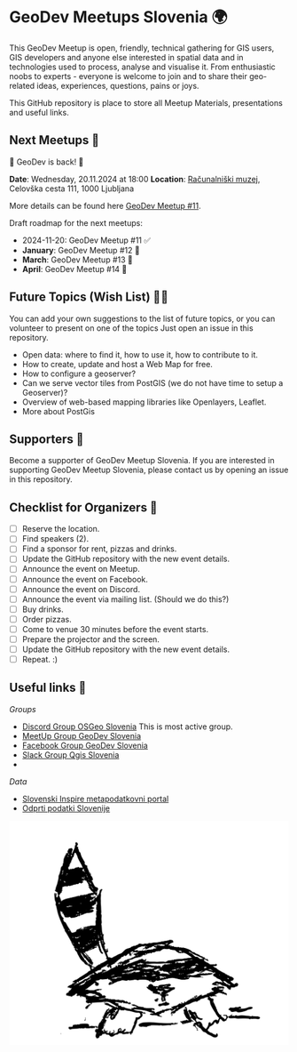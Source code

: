 # GeoDev Meetups Slovenia 🌍

This GeoDev Meetup is open, friendly, technical gathering for GIS users, GIS developers and anyone else interested in
spatial data and in technologies used to process, analyse and visualise it. From enthusiastic noobs to experts -
everyone is welcome to join and to share their geo-related ideas, experiences, questions, pains or joys.

This GitHub repository is place to store all Meetup Materials, presentations and useful links.

## Next Meetups 🚀

🎉 GeoDev is back! 🎉

__Date__: Wednesday, 20.11.2024 at 18:00
__Location__: [Računalniški muzej](https://www.racunalniski-muzej.si/), Celovška cesta 111, 1000 Ljubljana

More details can be found here [GeoDev Meetup #11](2024-11-meetup/README.md).

Draft roadmap for the next meetups:

* 2024-11-20: GeoDev Meetup #11       ✅   
* __January__: GeoDev Meetup #12      🎯
* __March__: GeoDev Meetup #13        🎯
* __April__: GeoDev Meetup #14        🎯

## Future Topics (Wish List) 🧞‍♂️

You can add your own suggestions to the list of future topics, or you can volunteer to present on one of the topics 
Just open an issue in this repository.

* Open data: where to find it, how to use it, how to contribute to it.
* How to create, update and host a Web Map for free. 
* How to configure a geoserver?
* Can we serve vector tiles from PostGIS (we do not have time to setup a Geoserver)?
* Overview of web-based mapping libraries like Openlayers, Leaflet.
* More about PostGis


## Supporters 💸

Become a supporter of GeoDev Meetup Slovenia. If you are interested in supporting GeoDev Meetup Slovenia, please contact
us by opening an issue in this repository.


## Checklist for Organizers 🔖

* [ ] Reserve the location.
* [ ] Find speakers (2).
* [ ] Find a sponsor for rent, pizzas and drinks.
* [ ] Update the GitHub repository with the new event details.
* [ ] Announce the event on Meetup.
* [ ] Announce the event on Facebook.
* [ ] Announce the event on Discord.
* [ ] Announce the event via mailing list. (Should we do this?)
* [ ] Buy drinks.
* [ ] Order pizzas.
* [ ] Come to venue 30 minutes before the event starts.
* [ ] Prepare the projector and the screen.
* [ ] Update the GitHub repository with the new event details.
* [ ] Repeat. :) 

## Useful links 📖

_Groups_

* [Discord Group OSGeo Slovenia](https://discord.gg/aJtB6VxG) This is most active group.
* [MeetUp Group GeoDev Slovenia](https://www.meetup.com/GeoDev-Meetup-Slovenia/)
* [Facebook Group GeoDev Slovenia](https://www.facebook.com/geodevslovenia/)
* [Slack Group Qgis Slovenia](https://qgisslovenia.slack.com/)
* 

_Data_

* [Slovenski Inspire metapodatkovni portal](http://prostor4.gov.si/imps/srv/slv/catalog.search#/home)
* [Odprti podatki Slovenije](https://podatki.gov.si/)


![alt text](./resources/geodev-raccoon.svg "GeoRaccoon")
